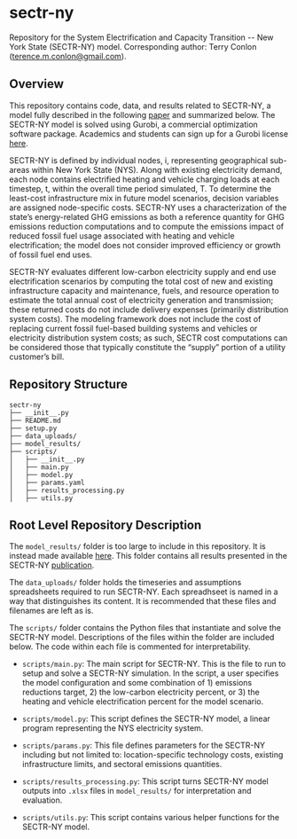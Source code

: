 # sectr-ny

Repository for the System Electrification and Capacity Transition -- New York State (SECTR-NY) model.
Corresponding author: Terry Conlon (terence.m.conlon@gmail.com). 

## Overview

This repository contains code, data, and results related to SECTR-NY, a model fully described in the following [paper](https://arxiv.org/abs/2203.11263) and summarized below. The SECTR-NY model is solved using Gurobi, a commercial optimization software package. Academics and students can sign up for a Gurobi license [here](https://www.gurobi.com/academia/academic-program-and-licenses/).

SECTR-NY is defined by individual nodes, i, representing geographical sub-areas within New York State (NYS). Along with existing electricity demand, each node contains electrified heating  and vehicle charging loads at each timestep, t, within the overall time period simulated, T. To determine the least-cost infrastructure mix in future model scenarios, decision variables are assigned node-specific costs. SECTR-NY uses a characterization of the state’s energy-related GHG emissions as both a reference quantity for GHG emissions reduction computations and to compute the emissions impact of reduced fossil fuel usage associated with heating and vehicle electrification; the model does not consider improved efficiency or growth of fossil fuel end uses.

SECTR-NY evaluates different low-carbon electricity supply and end use electrification scenarios by computing the total cost of new and existing infrastructure capacity and maintenance, fuels, and resource operation to estimate the total annual cost of electricity generation and transmission; these returned costs do not include delivery expenses (primarily distribution system costs). The modeling framework does not include the cost of replacing current fossil fuel-based building systems and vehicles or electricity distribution system costs; as such, SECTR cost computations can be considered those that typically constitute the “supply” portion of a utility customer’s bill. 

## Repository Structure

```
sectr-ny
├── __init__.py
├── README.md
├── setup.py
├── data_uploads/
├── model_results/
├── scripts/
│   ├── __init__.py
│   ├── main.py
│   ├── model.py
│   ├── params.yaml
│   ├── results_processing.py
│   ├── utils.py
```
## Root Level Repository Description

The `model_results/` folder is too large to include in this repository. It is instead made available [here](https://console.cloud.google.com/storage/browser/terry_phd_export/projects/new_york_state/sectr-ny/model_results). This folder contains all results presented in the SECTR-NY [publication](https://arxiv.org/abs/2203.11263).

The `data_uploads/` folder holds the timeseries and assumptions spreadsheets required to run SECTR-NY. Each spreadhseet is named in a way that distinguishes its content. It is recommended that these files and filenames are left as is. 

The `scripts/` folder contains the Python files that instantiate and solve the SECTR-NY model. Descriptions of the files within the folder are included below. The code within each file is commented for interpretability. 


* `scripts/main.py`: The main script for SECTR-NY. This is the file to run to setup and solve a SECTR-NY simulation. In the script, a user specifies the model configuration and some combination of  1) emissions reductions target, 2) the low-carbon electricity percent, or 3) the heating and vehicle electrification percent for the model scenario. 

* `scripts/model.py`: This script defines the SECTR-NY model, a linear program representing the NYS electricity system. 

* `scripts/params.py`: This file defines parameters for the SECTR-NY including but not limited to: location-specific technology costs, existing infrastructure limits, and sectoral emissions quantities. 

* `scripts/results_processing.py`: This script turns SECTR-NY model outputs into `.xlsx` files in `model_results/` for interpretation and evaluation.

* `scripts/utils.py`: This script contains various helper functions for the SECTR-NY model. 

